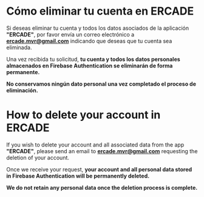 # **Cómo eliminar tu cuenta en ERCADE**

Si deseas eliminar tu cuenta y todos los datos asociados de la aplicación **"ERCADE"**, por favor envía un correo electrónico a **ercade.mvr@gmail.com** indicando que deseas que tu cuenta sea eliminada.

Una vez recibida tu solicitud, **tu cuenta y todos los datos personales almacenados en Firebase Authentication se eliminarán de forma permanente.**

**No conservamos ningún dato personal una vez completado el proceso de eliminación.**


# **How to delete your account in ERCADE**

If you wish to delete your account and all associated data from the app **"ERCADE"**, please send an email to **ercade.mvr@gmail.com** requesting the deletion of your account.

Once we receive your request, **your account and all personal data stored in Firebase Authentication will be permanently deleted.**

**We do not retain any personal data once the deletion process is complete.**
